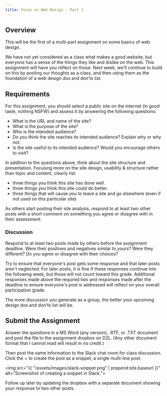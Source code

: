 ```yaml
---
title: Focus on Web Design - Part 1
---
```


## Overview
This will be the first of a multi-part assignment on some basics of web design.

We have not yet considered as a class what makes a good website, but everyone has a sense of the things they like and dislike on the web. This assignment will have you reflect on those. Next week, we'll continue to build on this by pooling our thoughts as a class, and then using them as the foundation of a web design dos and don'ts list.

## Requirements
For this assignment, you should select a public site on the internet (in good taste, nothing NSFW) and assess it by answering the following questions:

- What is the URL and name of the site?
- What is the purpose of the site?
- Who is the intended audience?
- Do you think the site reaches its intended audience? Explain why or why not.
- Is the site useful to its intended audience?  Would you encourage others to visit?

In addition to the questions above, think about the site structure and presentation. Focusing more on the site design, usability & structure rather than topic and content, clearly list:

- three things you think this site has done well.
- three things you think this site could do better.
- three things that will cause you to leave a site and go elsewhere (even if not used on this particular site)

As others start posting their site analysis, respond to at least two other posts with a short comment on something you agree or disagree with in their assessment.

### Discussion
Respond to at least two posts made by others before the assignment deadline.  Were their positives and negatives similar to yours?  Were they different?  Do you agree or disagree with their choices?

Try to ensure that everyone's post gets some response and that later posts aren't neglected.  For later posts, it is fine if these responses continue into the following week, but those will not count toward this grade.  Additional responses made above the required two and responses made after the deadline to ensure everyone's post is addressed will reflect on your overall participation grade.

The more discussion you generate as a group, the better your upcoming design dos and don'ts list will be.


## Submit the Assignment
Answer the questions in a MS Word (any version), .RTF, or .TXT document and post the file to the assignment dropbox on D2L. (Any other document format that I cannot read will result in no credit.)

Then post the same information to the Slack chat room for class discussion.  Click the + to create the post as a snippet, a single multi-line post.

<img src="{{ "/assets/images/slack-snippet.png" | prepend:site.baseurl }}"
     alt="Screenshot of creating a snippet in Slack.">

Follow up later by updating the dropbox with a separate document showing your response to two other posts.

